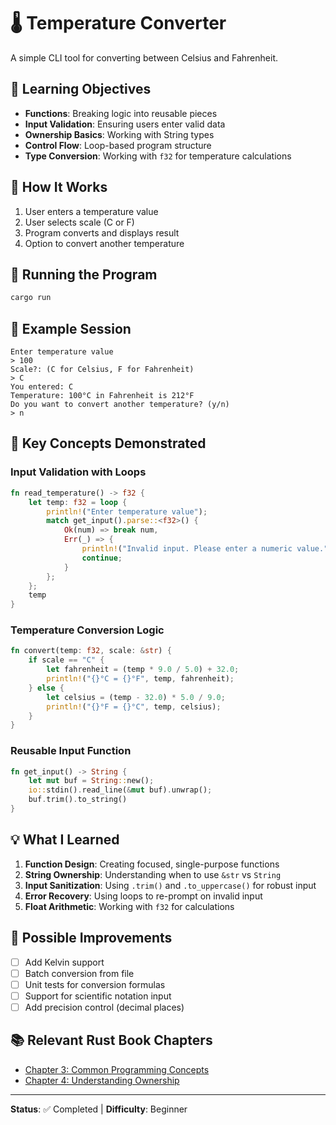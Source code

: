 # 🌡️ Temperature Converter

A simple CLI tool for converting between Celsius and Fahrenheit.

## 🎯 Learning Objectives

- **Functions**: Breaking logic into reusable pieces
- **Input Validation**: Ensuring users enter valid data
- **Ownership Basics**: Working with String types
- **Control Flow**: Loop-based program structure
- **Type Conversion**: Working with `f32` for temperature calculations

## 🔄 How It Works

1. User enters a temperature value
2. User selects scale (C or F)
3. Program converts and displays result
4. Option to convert another temperature

## 🚀 Running the Program

```bash
cargo run
```

## 📝 Example Session

```
Enter temperature value
> 100
Scale?: (C for Celsius, F for Fahrenheit)
> C
You entered: C
Temperature: 100°C in Fahrenheit is 212°F
Do you want to convert another temperature? (y/n)
> n
```

## 🔑 Key Concepts Demonstrated

### Input Validation with Loops
```rust
fn read_temperature() -> f32 {
    let temp: f32 = loop {
        println!("Enter temperature value");
        match get_input().parse::<f32>() {
            Ok(num) => break num,
            Err(_) => {
                println!("Invalid input. Please enter a numeric value.");
                continue;
            }
        };
    };
    temp
}
```

### Temperature Conversion Logic
```rust
fn convert(temp: f32, scale: &str) {
    if scale == "C" {
        let fahrenheit = (temp * 9.0 / 5.0) + 32.0;
        println!("{}°C = {}°F", temp, fahrenheit);
    } else {
        let celsius = (temp - 32.0) * 5.0 / 9.0;
        println!("{}°F = {}°C", temp, celsius);
    }
}
```

### Reusable Input Function
```rust
fn get_input() -> String {
    let mut buf = String::new();
    io::stdin().read_line(&mut buf).unwrap();
    buf.trim().to_string()
}
```

## 💡 What I Learned

1. **Function Design**: Creating focused, single-purpose functions
2. **String Ownership**: Understanding when to use `&str` vs `String`
3. **Input Sanitization**: Using `.trim()` and `.to_uppercase()` for robust input
4. **Error Recovery**: Using loops to re-prompt on invalid input
5. **Float Arithmetic**: Working with `f32` for calculations

## 🔄 Possible Improvements

- [ ] Add Kelvin support
- [ ] Batch conversion from file
- [ ] Unit tests for conversion formulas
- [ ] Support for scientific notation input
- [ ] Add precision control (decimal places)

## 📚 Relevant Rust Book Chapters

- [Chapter 3: Common Programming Concepts](https://doc.rust-lang.org/book/ch03-00-common-programming-concepts.html)
- [Chapter 4: Understanding Ownership](https://doc.rust-lang.org/book/ch04-00-understanding-ownership.html)

---

**Status**: ✅ Completed | **Difficulty**: Beginner 
